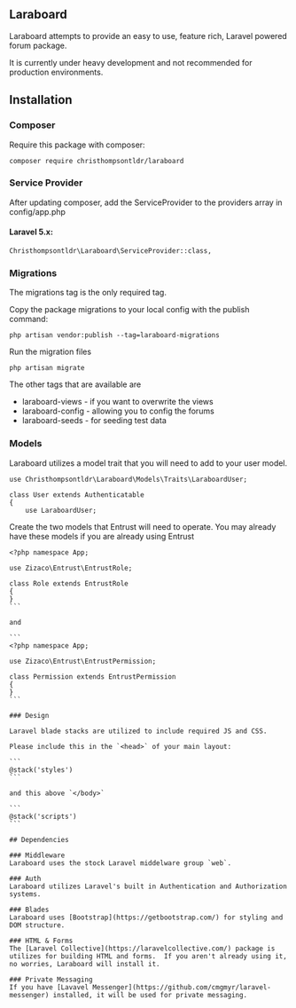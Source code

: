 ## Laraboard

Laraboard attempts to provide an easy to use, feature rich, Laravel powered forum package.

It is currently under heavy development and not recommended for production environments.

## Installation

### Composer

Require this package with composer:

```
composer require christhompsontldr/laraboard
```

### Service Provider

After updating composer, add the ServiceProvider to the providers array in config/app.php

#### Laravel 5.x:

```
Christhompsontldr\Laraboard\ServiceProvider::class,
```

### Migrations

The migrations tag is the only required tag.

Copy the package migrations to your local config with the publish command:

```
php artisan vendor:publish --tag=laraboard-migrations
```

Run the migration files

```
php artisan migrate
```

The other tags that are available are

 - laraboard-views - if you want to overwrite the views
 - laraboard-config - allowing you to config the forums
 - laraboard-seeds - for seeding test data

### Models

Laraboard utilizes a model trait that you will need to add to your user model.

```
use Christhompsontldr\Laraboard\Models\Traits\LaraboardUser;

class User extends Authenticatable
{
    use LaraboardUser;
```

Create the two models that Entrust will need to operate.  You may already have these models if you are already using Entrust

````
<?php namespace App;

use Zizaco\Entrust\EntrustRole;

class Role extends EntrustRole
{
}
```

and

```
<?php namespace App;

use Zizaco\Entrust\EntrustPermission;

class Permission extends EntrustPermission
{
}
```

### Design

Laravel blade stacks are utilized to include required JS and CSS.

Please include this in the `<head>` of your main layout:

```
@stack('styles')
```

and this above `</body>`

```
@stack('scripts')
```

## Dependencies

### Middleware
Laraboard uses the stock Laravel middelware group `web`.

### Auth
Laraboard utilizes Laravel's built in Authentication and Authorization systems.

### Blades
Laraboard uses [Bootstrap](https://getbootstrap.com/) for styling and DOM structure.

### HTML & Forms
The [Laravel Collective](https://laravelcollective.com/) package is utilizes for building HTML and forms.  If you aren't already using it, no worries, Laraboard will install it.

### Private Messaging
If you have [Lavavel Messenger](https://github.com/cmgmyr/laravel-messenger) installed, it will be used for private messaging.